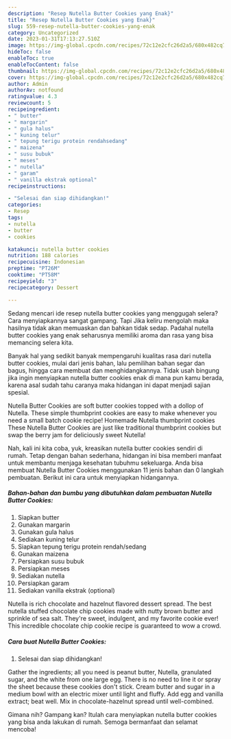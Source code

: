 ```yaml
---
description: "Resep Nutella Butter Cookies yang Enak}"
title: "Resep Nutella Butter Cookies yang Enak}"
slug: 559-resep-nutella-butter-cookies-yang-enak
category: Uncategorized
date: 2023-01-31T17:13:27.510Z
image: https://img-global.cpcdn.com/recipes/72c12e2cfc26d2a5/680x482cq70/nutella-butter-cookies-foto-resep-utama.jpg
hideToc: false
enableToc: true
enableTocContent: false
thumbnail: https://img-global.cpcdn.com/recipes/72c12e2cfc26d2a5/680x482cq70/nutella-butter-cookies-foto-resep-utama.jpg
cover: https://img-global.cpcdn.com/recipes/72c12e2cfc26d2a5/680x482cq70/nutella-butter-cookies-foto-resep-utama.jpg
author: Admin
authorAv: notfound
ratingvalue: 4.3
reviewcount: 5
recipeingredient:
- " butter"
- " margarin"
- " gula halus"
- " kuning telur"
- " tepung terigu protein rendahsedang"
- " maizena"
- " susu bubuk"
- " meses"
- " nutella"
- " garam"
- " vanilla ekstrak optional"
recipeinstructions:

- "Selesai dan siap dihidangkan!"
categories:
- Resep
tags:
- nutella
- butter
- cookies

katakunci: nutella butter cookies 
nutrition: 188 calories
recipecuisine: Indonesian
preptime: "PT26M"
cooktime: "PT58M"
recipeyield: "3"
recipecategory: Dessert

---
```



Sedang mencari ide resep nutella butter cookies yang menggugah selera? Cara menyiapkannya sangat gampang. Tapi Jika keliru mengolah maka hasilnya tidak akan memuaskan dan bahkan tidak sedap. Padahal nutella butter cookies yang enak seharusnya memiliki aroma dan rasa yang bisa memancing selera kita.


Banyak hal yang sedikit banyak mempengaruhi kualitas rasa dari nutella butter cookies, mulai dari jenis bahan, lalu pemilihan bahan segar dan bagus, hingga cara membuat dan menghidangkannya. Tidak usah bingung jika ingin menyiapkan nutella butter cookies enak di mana pun kamu berada, karena asal sudah tahu caranya maka hidangan ini dapat menjadi sajian spesial.

Nutella Butter Cookies are soft butter cookies topped with a dollop of Nutella. These simple thumbprint cookies are easy to make whenever you need a small batch cookie recipe! Homemade Nutella thumbprint cookies These Nutella Butter Cookies are just like traditional thumbprint cookies but swap the berry jam for deliciously sweet Nutella!


Nah, kali ini kita coba, yuk, kreasikan nutella butter cookies sendiri di rumah. Tetap dengan bahan sederhana, hidangan ini bisa memberi manfaat untuk membantu menjaga kesehatan tubuhmu sekeluarga. Anda bisa membuat Nutella Butter Cookies menggunakan 11 jenis bahan dan 0 langkah pembuatan. Berikut ini cara untuk menyiapkan hidangannya.

<!--inarticleads1-->

##### Bahan-bahan dan bumbu yang dibutuhkan dalam pembuatan Nutella Butter Cookies:

1. Siapkan  butter
1. Gunakan  margarin
1. Gunakan  gula halus
1. Sediakan  kuning telur
1. Siapkan  tepung terigu protein rendah/sedang
1. Gunakan  maizena
1. Persiapkan  susu bubuk
1. Persiapkan  meses
1. Sediakan  nutella
1. Persiapkan  garam
1. Sediakan  vanilla ekstrak (optional)


Nutella is rich chocolate and hazelnut flavored dessert spread. The best nutella stuffed chocolate chip cookies made with nutty brown butter and sprinkle of sea salt. They&#39;re sweet, indulgent, and my favorite cookie ever! This incredible chocolate chip cookie recipe is guaranteed to wow a crowd. 

<!--inarticleads2-->

##### Cara buat Nutella Butter Cookies:


1. Selesai dan siap dihidangkan!

Gather the ingredients; all you need is peanut butter, Nutella, granulated sugar, and the white from one large egg. There is no need to line it or spray the sheet because these cookies don&#39;t stick. Cream butter and sugar in a medium bowl with an electric mixer until light and fluffy. Add egg and vanilla extract; beat well. Mix in chocolate-hazelnut spread until well-combined. 

Gimana nih? Gampang kan? Itulah cara menyiapkan nutella butter cookies yang bisa anda lakukan di rumah. Semoga bermanfaat dan selamat mencoba!
